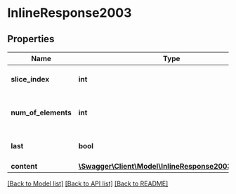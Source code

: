 # InlineResponse2003

## Properties
Name | Type | Description | Notes
------------ | ------------- | ------------- | -------------
**slice_index** | **int** | index of the current slice | [optional] 
**num_of_elements** | **int** | number of elements in the current slice | [optional] 
**last** | **bool** | true if this is the last slice. | [optional] 
**content** | [**\Swagger\Client\Model\InlineResponse2003Content[]**](InlineResponse2003Content.md) |  | [optional] 

[[Back to Model list]](../../README.md#documentation-for-models) [[Back to API list]](../../README.md#documentation-for-api-endpoints) [[Back to README]](../../README.md)

